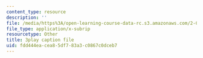 ```yaml
---
content_type: resource
description: ''
file: /media/https%3A/open-learning-course-data-rc.s3.amazonaws.com/2-003sc-engineering-dynamics-fall-2011/fdd444eacea85df783a3c0867c0dceb7_9_d8CQrCYUw.vtt
file_type: application/x-subrip
resourcetype: Other
title: 3play caption file
uid: fdd444ea-cea8-5df7-83a3-c0867c0dceb7
---
```

